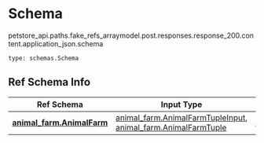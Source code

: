 # Schema
petstore_api.paths.fake_refs_arraymodel.post.responses.response_200.content.application_json.schema
```
type: schemas.Schema
```

## Ref Schema Info
Ref Schema | Input Type | Output Type
---------- | ---------- | -----------
[**animal_farm.AnimalFarm**](../../../../../../../components/schema/animal_farm.md) | [animal_farm.AnimalFarmTupleInput](../../../../../../../components/schema/animal_farm.md#animalfarmtupleinput), [animal_farm.AnimalFarmTuple](../../../../../../../components/schema/animal_farm.md#animalfarmtuple) | [animal_farm.AnimalFarmTuple](../../../../../../../components/schema/animal_farm.md#animalfarmtuple)

